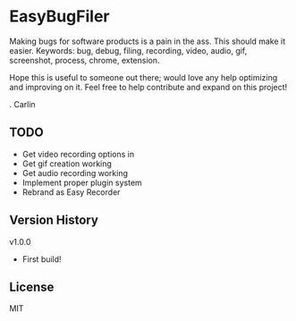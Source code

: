 # EasyBugFiler
Making bugs for software products is a pain in the ass. This should make it easier.
Keywords: bug, debug, filing, recording, video, audio, gif, screenshot, process, chrome, extension.

Hope this is useful to someone out there; would love any help optimizing and improving on it. Feel free to help contribute and expand on this project!


. Carlin

## TODO
 - Get video recording options in
 - Get gif creation working
 - Get audio recording working
 - Implement proper plugin system
 - Rebrand as Easy Recorder

## Version History
v1.0.0
 - First build!

## License
MIT
